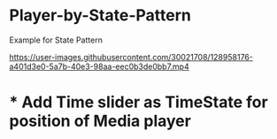 
# Player-by-State-Pattern
Example for State Pattern


https://user-images.githubusercontent.com/30021708/128958176-a401d3e0-5a7b-40e3-98aa-eec0b3de0bb7.mp4

# * Add Time slider as TimeState for position of Media player 




